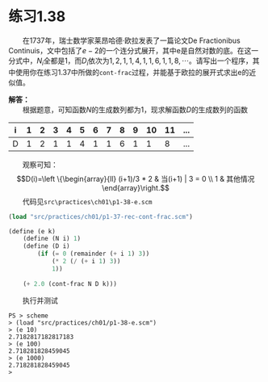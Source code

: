 # 练习1.38
&emsp;&emsp;在1737年，瑞士数学家莱昂哈德·欧拉发表了一篇论文De Fractionibus Continuis，文中包括了$e-2$的一个连分式展开，其中e是自然对数的底。在这一分式中，$N_i$全都是$1$，而$D_i$依次为$1,2,1,1,4,1,1,6,1,1,8,\cdots$。请写出一个程序，其中使用你在练习1.37中所做的`cont-frac`过程，并能基于欧拉的展开式求出e的近似值。

**解答：**  
&emsp;&emsp;根据题意，可知函数$N$的生成数列都为1，现求解函数$D$的生成数列的函数

|i|1|2|3|4|5|6|7|8|9|10|11|...|
|---|---|---|---|---|---|---|---|---|---|---|---|---|
|D|1|2|1|1|4|1|1|6|1|1|8|...|

&emsp;&emsp;观察可知：$$D(i)=\left \{\begin{array}{ll}
(i+1)/3 * 2 & 当(i+1) | 3 = 0 \\
1 & 其他情况
\end{array}\right.$$
&emsp;&emsp;代码见`src\practices\ch01\p1-38-e.scm`
```lisp
(load "src/practices/ch01/p1-37-rec-cont-frac.scm")

(define (e k)
    (define (N i) 1)
    (define (D i)
        (if (= 0 (remainder (+ i 1) 3))
            (* 2 (/ (+ i 1) 3))
            1))
            
    (+ 2.0 (cont-frac N D k)))
```
&emsp;&emsp;执行并测试
```shell
PS > scheme 
> (load "src/practices/ch01/p1-38-e.scm")
> (e 10)
2.7182817182817183
> (e 100)
2.718281828459045
> (e 1000)
2.718281828459045
> 
```